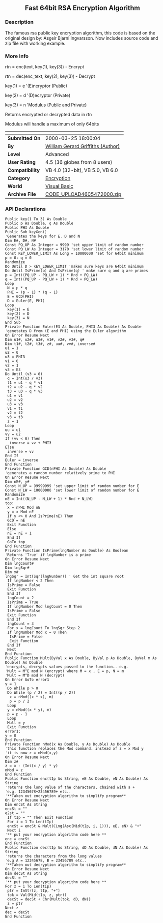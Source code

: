 ﻿<div align="center">

## Fast 64bit RSA Encryption Algorithm


</div>

### Description

The famous rsa public key encryption algorithm, this code is based on the original design by: Asgeir Bjarni Ingvarsson. Now includes source code and zip file with working example.
 
### More Info
 
rtn = enc(text, key(1), key(3)) - Encrypt

rtn = dec(enc_text, key(2), key(3)) - Decrypt

key(1) = e '(E)ncryptor (Public)

key(2) = d '(D)ecryptor (Private)

key(3) = n 'Modulus (Public and Private)

Returns encrypted or decrypted data in rtn

Modulus will handle a maximum of only 64bits


<span>             |<span>
---                |---
**Submitted On**   |2000-03-25 18:00:04
**By**             |[William Gerard Griffiths \(Author\)](https://github.com/Planet-Source-Code/PSCIndex/blob/master/ByAuthor/william-gerard-griffiths-author.md)
**Level**          |Advanced
**User Rating**    |4.5 (36 globes from 8 users)
**Compatibility**  |VB 4\.0 \(32\-bit\), VB 5\.0, VB 6\.0
**Category**       |[Encryption](https://github.com/Planet-Source-Code/PSCIndex/blob/master/ByCategory/encryption__1-48.md)
**World**          |[Visual Basic](https://github.com/Planet-Source-Code/PSCIndex/blob/master/ByWorld/visual-basic.md)
**Archive File**   |[CODE\_UPLOAD4605472000\.zip](https://github.com/Planet-Source-Code/william-gerard-griffiths-author-fast-64bit-rsa-encryption-algorithm__1-6749/archive/master.zip)

### API Declarations

```
Public key(1 To 3) As Double
Public p As Double, q As Double
Public PHI As Double
Public Sub keyGen()
'Generates the keys for E, D and N
Dim E#, D#, N#
Const PQ_UP As Integer = 9999 'set upper limit of random number
Const PQ_LW As Integer = 3170 'set lower limit of random number
Const KEY_LOWER_LIMIT As Long = 10000000 'set for 64bit minimum
p = 0: q = 0
Randomize
Do Until D > KEY_LOWER_LIMIT 'makes sure keys are 64bit minimum
Do Until IsPrime(p) And IsPrime(q) ' make sure q and q are primes
p = Int((PQ_UP - PQ_LW + 1) * Rnd + PQ_LW)
q = Int((PQ_UP - PQ_LW + 1) * Rnd + PQ_LW)
Loop
 N = p * q
 PHI = (p - 1) * (q - 1)
 E = GCD(PHI)
 D = Euler(E, PHI)
Loop
 key(1) = E
 key(2) = D
 key(3) = N
End Sub
Private Function Euler(E3 As Double, PHI3 As Double) As Double
'genetates D from (E and PHI) using the Euler algorithm
On Error Resume Next
Dim u1#, u2#, u3#, v1#, v2#, v3#, q#
Dim t1#, t2#, t3#, z#, uu#, vv#, inverse#
u1 = 1
u2 = 0
u3 = PHI3
v1 = 0
v2 = 1
v3 = E3
Do Until (v3 = 0)
 q = Int(u3 / v3)
 t1 = u1 - q * v1
 t2 = u2 - q * v2
 t3 = u3 - q * v3
 u1 = v1
 u2 = v2
 u3 = v3
 v1 = t1
 v2 = t2
 v3 = t3
 z = 1
Loop
uu = u1
vv = u2
If (vv < 0) Then
  inverse = vv + PHI3
Else
 inverse = vv
End If
Euler = inverse
End Function
Private Function GCD(nPHI As Double) As Double
'generates a random number relatively prime to PHI
On Error Resume Next
Dim nE#, y#
Const N_UP = 99999999 'set upper limit of random number for E
Const N_LW = 10000000 'set lower limit of random number for E
Randomize
nE = Int((N_UP - N_LW + 1) * Rnd + N_LW)
top:
 x = nPHI Mod nE
 y = x Mod nE
 If y <> 0 And IsPrime(nE) Then
 GCD = nE
 Exit Function
 Else
 nE = nE + 1
 End If
 GoTo top
End Function
Private Function IsPrime(lngNumber As Double) As Boolean
'Returns 'True' if lngNumber is a prime
On Error Resume Next
Dim lngCount#
Dim lngSqr#
Dim x#
lngSqr = Int(Sqr(lngNumber)) ' Get the int square root
 If lngNumber < 2 Then
 IsPrime = False
 Exit Function
 End If
 lngCount = 2
 IsPrime = True
 If lngNumber Mod lngCount = 0 Then
 IsPrime = False
 Exit Function
 End If
 lngCount = 3
 For x = lngCount To lngSqr Step 2
 If lngNumber Mod x = 0 Then
  IsPrime = False
  Exit Function
 End If
 Next
End Function
Public Function Mult(ByVal x As Double, ByVal p As Double, ByVal m As Double) As Double
'encrypts, decrypts values passed to the function.. e.g.
'Mult = M^E mod N (encrypt) where M = x , E = p, N = m
'Mult = M^D mod N (decrypt)
On Error GoTo error1
y = 1
 Do While p > 0
 Do While (p / 2) = Int((p / 2))
  x = nMod((x * x), m)
  p = p / 2
 Loop
 y = nMod((x * y), m)
 p = p - 1
 Loop
 Mult = y
 Exit Function
error1:
y = 0
End Function
Private Function nMod(x As Double, y As Double) As Double
'this function replaces the Mod command. instead of z = x Mod y
'it is now z = nMod(x,y)
On Error Resume Next
Dim z#
z = x - (Int(x / y) * y)
nMod = z
End Function
Public Function enc(tIp As String, eE As Double, eN As Double) As String
'returns the long value of the characters, chained with a +
'e.g. 12345678+23456789+ etc..
'**Taken out encryption algorithm to simplify program**
On Error Resume Next
Dim encSt As String
encSt = ""
e2st = ""
 If tIp = "" Then Exit Function
 For i = 1 To Len(tIp)
 encSt = encSt & Mult(CLng(Asc(Mid(tIp, i, 1))), eE, eN) & "+"
 Next i
'** put your encryption algorithm code here **
enc = encSt
End Function
Public Function dec(tIp As String, dD As Double, dN As Double) As String
'returns the characters from the long values
'e.g A = 12345678, B = 23456789 etc..
'**Taken out decryption algorithm to simplify program**
On Error Resume Next
Dim decSt As String
decSt = ""
'** put your decryption algorithm code here **
For z = 1 To Len(tIp)
 ptr = InStr(z, tIp, "+")
 tok = Val(Mid(tIp, z, ptr))
 decSt = decSt + Chr(Mult(tok, dD, dN))
 z = ptr
Next z
dec = decSt
End Function
```





